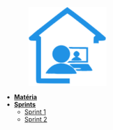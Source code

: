 <img src="assets/img/logo.png" alt="Logo da UNB" style="margin-left: 3.5rem;" />

- [**Matéria**](/)
- [**Sprints**](_docs/classes/home.md)
  - [Sprint 1](_docs/classes/00.classModelo/class.md)
  - [Sprint 2](_docs/classes/01.tmpClass/class.md)

